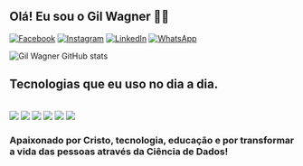 ## Olá! Eu sou o Gil Wagner 👨‍💻

[![Facebook](https://img.shields.io/badge/Facebook-1877F2?style=for-the-badge&logo=facebook&logoColor=white)](https://www.facebook.com/GileWilmaOliveira)
[![Instagram](https://img.shields.io/badge/Instagram-E4405F?style=for-the-badge&logo=instagram&logoColor=white)](https://www.instagram.com/gil_wilma_oliveira/)
[![LinkedIn](https://img.shields.io/badge/LinkedIn-0077B5?style=for-the-badge&logo=linkedin&logoColor=white)](https://www.linkedin.com/in/gil-wagner-souza-oliveira-7b626824/)
[![WhatsApp](https://img.shields.io/badge/WhatsApp-25D366?style=for-the-badge&logo=whatsapp&logoColor=white)](https://wa.me/5544998883277?text=Ol%C3%A1%21+Sou+o+Gil+Wagner+e+estou+a+sua+disposi%C3%A7%C3%A3o.+Em+que+posso+servi-lo%3F/)

![Gil Wagner GitHub stats](https://github-readme-stats.vercel.app/api?username=gilwagnerds&show_icons=true&theme=tokyonight) 

## Tecnologias que eu uso no dia a dia.
<div style="display: inline_block"><br/>
    <img align="center alt="html5" src="https://img.shields.io/badge/Python-14354C?style=for-the-badge&logo=python&logoColor=white" />
     <img align="center alt="html5" src="https://img.shields.io/badge/GIT-E44C30?style=for-the-badge&logo=git&logoColor=white" />
    <img align="center alt="html5" src="https://img.shields.io/badge/SQLite-07405E?style=for-the-badge&logo=sqlite&logoColor=white" />
    <img align="center alt="html5" src="https://img.shields.io/badge/Visual_Studio-5C2D91?style=for-the-badge&logo=visual%20studio&logoColor=white" />
    <img align="center alt="html5" src="https://img.shields.io/badge/GitHub-100000?style=for-the-badge&logo=github&logoColor=white" />
    <img align="center alt="html5" src="https://img.shields.io/badge/Atom-66595C?style=for-the-badge&logo=Atom&logoColor=white" />
  </div>

  ### Apaixonado por Cristo, tecnologia, educação e por transformar a vida das pessoas através da Ciência de Dados!
